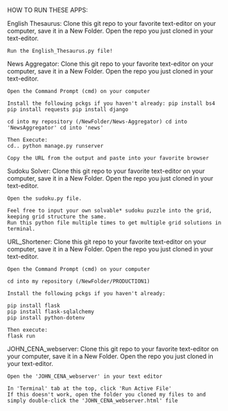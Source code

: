 HOW TO RUN THESE APPS:

English Thesaurus:
    Clone this git repo to your favorite text-editor on your computer, save it in a New Folder.  Open the repo you just cloned in your text-editor.
    
    Run the English_Thesaurus.py file!


News Aggregator:
    Clone this git repo to your favorite text-editor on your computer, save it in a New Folder. Open the repo you just cloned in your text-editor.

    Open the Command Prompt (cmd) on your computer

    Install the following pckgs if you haven't already: pip install bs4 pip install requests pip install django

    cd into my repository (/NewFolder/News-Aggregator) cd into 'NewsAggregator' cd into 'news'

    Then Execute: 
    cd.. python manage.py runserver

    Copy the URL from the output and paste into your favorite browser
    


Sudoku Solver:
    Clone this git repo to your favorite text-editor on your computer, save it in a New Folder. Open the repo you just cloned in your text-editor.

    Open the sudoku.py file.

    Feel free to input your own solvable* sudoku puzzle into the grid, keeping grid structure the same. 
    Run this python file multiple times to get multiple grid solutions in terminal.



URL_Shortener:
    Clone this git repo to your favorite text-editor on your computer, save it in a New Folder. Open the repo you just cloned in your text-editor.
    
    Open the Command Prompt (cmd) on your computer

    cd into my repository (/NewFolder/PRODUCTION1)

    Install the following pckgs if you haven't already:

    pip install flask
    pip install flask-sqlalchemy
    pip install python-dotenv

    Then execute:
    flask run


JOHN_CENA_webserver:
    Clone this git repo to your favorite text-editor on your computer, save it in a New Folder. Open the repo you just cloned in your text-editor.
    
    Open the 'JOHN_CENA_webserver' in your text editor

    In 'Terminal' tab at the top, click 'Run Active File'
    If this doesn't work, open the folder you cloned my files to and simply double-click the 'JOHN_CENA_webserver.html' file

